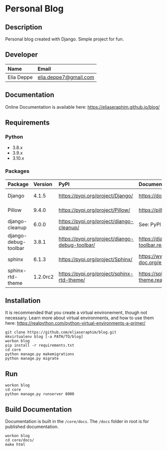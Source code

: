 # Personal Blog

## Description

Personal blog created with Django. Simple project for fun.

## Developer

| Name       | Email                 |
|:-----------|:----------------------|
| Elia Deppe | elia.deppe7@gmail.com |

## Documentation

Online Documentation is available here: https://eliaseraphim.github.io/blog/

## Requirements

### Python

- 3.8.x
- 3.9.x
- 3.10.x

### Packages

| Package              | Version  | PyPI                                           | Documentation                                          | Repository                                       | Purpose              | Required |
|:---------------------|:---------|:-----------------------------------------------|:-------------------------------------------------------|:-------------------------------------------------|:---------------------|:---------|
| Django               | 4.1.5    | https://pypi.org/project/Django/               | https://docs.djangoproject.com/en/4.1/                 | https://github.com/django/django                 | Backend Software     | Yes      |
| Pillow               | 9.4.0    | https://pypi.org/project/Pillow/               | https://pillow.readthedocs.io/en/stable/               | https://pypi.org/project/Pillow/                 | Image Processing     | Yes      |
| django-cleanup       | 6.0.0    | https://pypi.org/project/django-cleanup/       | See: PyPI or Repository                                | https://github.com/un1t/django-cleanup           | Backend Software     | Yes      |
| django-debug-toolbar | 3.8.1    | https://pypi.org/project/django-debug-toolbar/ | https://django-debug-toolbar.readthedocs.io/en/latest/ | https://github.com/jazzband/django-debug-toolbar | Debug Tool           | No       |
| sphinx               | 6.1.3    | https://pypi.org/project/Sphinx/               | https://www.sphinx-doc.org/en/master/                  | https://github.com/sphinx-doc/sphinx             | Documentation Engine | No       |
| sphinx-rtd-theme     | 1.2.0rc2 | https://pypi.org/project/sphinx-rtd-theme/     | https://sphinx-rtd-theme.readthedocs.io/en/stable/     | https://github.com/readthedocs/sphinx_rtd_theme  | Documentation Theme  | No       |

## Installation

It is recommended that you create a virtual environement, though not necessary. Learn more about virtual environments, 
and how to use them here: https://realpython.com/python-virtual-environments-a-primer/

```commandline
git clone https://github.com/eliaseraphim/blog.git
mkvirtualenv blog [-a PATH/TO/blog]
workon blog
pip install -r requirements.txt
cd core
python manage.py makemigrations
python manage.py migrate
```

## Run

```commandline
workon blog
cd core
python manage.py runserver 8000
```

## Build Documentation

Documentation is built in the `/core/docs`. The `/docs` folder in root is for published documentation.

```commandline
workon blog
cd core/docs/
make html
```
